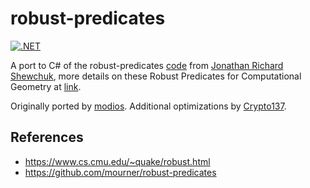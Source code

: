 # robust-predicates

[![.NET](https://github.com/Crypto137/robust-predicates/actions/workflows/dotnet.yml/badge.svg)](https://github.com/Crypto137/robust-predicates/actions/workflows/dotnet.yml)

A port to C# of the robust-predicates [code](https://www.cs.cmu.edu/afs/cs/project/quake/public/code/predicates.c) from [Jonathan Richard Shewchuk](https://people.eecs.berkeley.edu/~jrs/), more details on these Robust Predicates for Computational Geometry at [link](https://www.cs.cmu.edu/~quake/robust.html).

Originally ported by [modios](https://github.com/modios). Additional optimizations by [Crypto137](https://github.com/Crypto137).

## References

- https://www.cs.cmu.edu/~quake/robust.html
- https://github.com/mourner/robust-predicates
